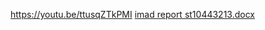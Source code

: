 https://youtu.be/ttusqZTkPMI 
[imad report st10443213.docx](https://github.com/molemo123/History-Application/files/14890847/imad.report.st10443213.docx)
